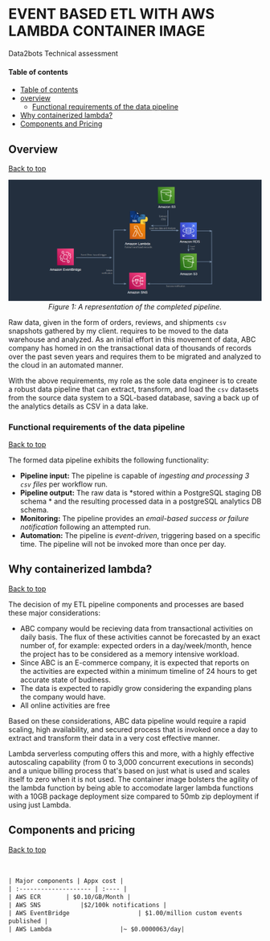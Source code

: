 # EVENT BASED ETL WITH AWS LAMBDA CONTAINER IMAGE
Data2bots Technical assessment


#### Table of contents 

   - [Table of contents](#table-of-contents)
  - [overview](#overview)
    - [Functional requirements of the data pipeline](#functional-requirements-of-the-data-pipeline)
  - [Why containerized lambda?](#why-containerized-lambda?)
  - [Components and Pricing](#Components-and-Pricing)


## Overview
[Back to top](#table-of-contents)

<p align='center'>
     <img src="figs/architecture.png"
     alt='Figure 1: Completed data pipeline'
     width=1000px/>
     <br>
     <em>Figure 1: A representation of the completed pipeline.</em>
</p>

Raw data, given in the form of orders, reviews, and shipments `csv` snapshots gathered by my client. requires to be moved to the data warehouse and analyzed. As an initial effort in this movement of data, ABC company has homed in on the transactional data of thousands of records over the past seven years and requires them to be migrated and analyzed to the cloud in an automated manner.  

With the above requirements, my role as the sole data engineer is to create a robust data pipeline that can extract, transform, and load the `csv` datasets from the source data system to a SQL-based database, saving a back up of the analytics details as CSV in a data lake.

### Functional requirements of the data pipeline
[Back to top](#table-of-contents)

The formed data pipeline exhibits the following functionality: 

 - **Pipeline input:** The pipeline is capable of *ingesting and processing 3 `csv` files* per workflow run.
 - **Pipeline output:** The raw data is *stored within a PostgreSQL staging DB schema * and the resulting processed data in a postgreSQL analytics DB schema.   
 - **Monitoring:** The pipeline provides an *email-based success or failure notification* following an attempted run.  
 - **Automation:** The pipeline is *event-driven*, triggering based on a specific time. The pipeline will not be invoked more than once per day. 


## Why containerized lambda?
[Back to top](#table-of-contents)

The decision of my ETL pipeline components and processes are based these major considerations:
- ABC company would be recieving data from transactional activities on daily basis. The flux of these activities cannot be forecasted by an exact number of, for example: expected orders in a day/week/month, hence the project has to be considered as a memory intensive workload.
- Since ABC is an E-commerce company, it is expected that reports on the activities are expected within a minimum timeline of 24 hours to get accurate state of budiness.
- The data is expected to rapidly grow considering the expanding plans the company would have.
- All online activities are free

Based on these considerations, ABC data pipeline would require a rapid scaling, high availability, and secured process that is invoked once a day to extract and transform their data in a very cost effective manner.

Lambda serverless computing offers this and more, with a highly effective autoscaling capability (from 0 to 3,000 concurrent executions in seconds) and a unique billing process that's based on just what is used and scales itself to zero when it is not used.
The container image bolsters the agility of the lambda function by being able to accomodate larger lambda functions with a 10GB package deployment size compared to 50mb zip deployment if using just Lambda.


## Components and pricing
[Back to top](#table-of-contents)


   <br>

    | Major components | Appx cost | 
    | :-------------------- | :---- | 
    | AWS ECR       | $0.10/GB/Month | 
    | AWS SNS           |$2/100k notifications |
    | AWS EventBridge                   | $1.00/million custom events published |  
    | AWS Lambda                   |~ $0.0000063/day|  


